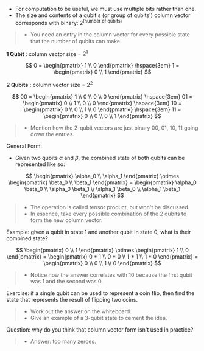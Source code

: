 - For computation to be useful, we must use multiple bits rather than one.
- The size and contents of a qubit's (or group of qubits') column vector corresponds with binary:
$2^{(\text{number of qubits})}$

> - You need an entry in the column vector for every possible state that the number of qubits can make.

**1 Qubit** : column vector size = $2^1$

$$
0 = 
\begin{pmatrix}
1 \\
0
\end{pmatrix} \hspace{3em}
1 = 
\begin{pmatrix}
0 \\
1
\end{pmatrix}
$$

**2 Qubits** : column vector size = $2^2$

$$
00 = 
\begin{pmatrix}
1 \\ 
0 \\ 
0 \\ 
0
\end{pmatrix} \hspace{3em}
01 = 
\begin{pmatrix}
0 \\ 
1 \\ 
0 \\ 
0
\end{pmatrix} \hspace{3em}
10 = 
\begin{pmatrix}
0 \\ 
0 \\ 
1 \\ 
0
\end{pmatrix} \hspace{3em}
11 = 
\begin{pmatrix}
0 \\ 
0 \\ 
0 \\ 
1
\end{pmatrix}
$$

> - Mention how the 2-qubit vectors are just binary 00, 01, 10, 11 going down the entries.

General Form:
- Given two qubits $\alpha$ and $\beta$, the combined state of both qubits can be represented like so:

$$
\begin{pmatrix}
\alpha_0 \\
\alpha_1
\end{pmatrix}
\otimes 
\begin{pmatrix}
\beta_0 \\
\beta_1
\end{pmatrix} = 
\begin{pmatrix}
\alpha_0 \beta_0 \\ 
\alpha_0 \beta_1 \\ 
\alpha_1 \beta_0 \\ 
\alpha_1 \beta_1
\end{pmatrix}
$$

> - The operation is called tensor product, but won't be discussed.
> - In essence, take every possible combination of the 2 qubits to form the new column vector.

Example: given a qubit in state 1 and another qubit in state 0, what is their combined state?

$$
\begin{pmatrix}
0 \\
1
\end{pmatrix}
\otimes 
\begin{pmatrix}
1 \\
0
\end{pmatrix} = 
\begin{pmatrix}
0 * 1 \\ 
0 * 0 \\ 
1 * 1 \\ 
1 * 0
\end{pmatrix} =
\begin{pmatrix}
0 \\ 
0 \\ 
1 \\ 
0
\end{pmatrix}
$$

> - Notice how the answer correlates with 10 because the first qubit was 1 and the second was 0.

Exercise: if a single qubit can be used to represent a coin flip, then find the state that represents
the result of flipping two coins.

> - Work out the answer on the whiteboard.
> - Give an example of a 3-qubit state to cement the idea.

Question: why do you think that column vector form isn't used in practice?

> - Answer: too many zeroes.
